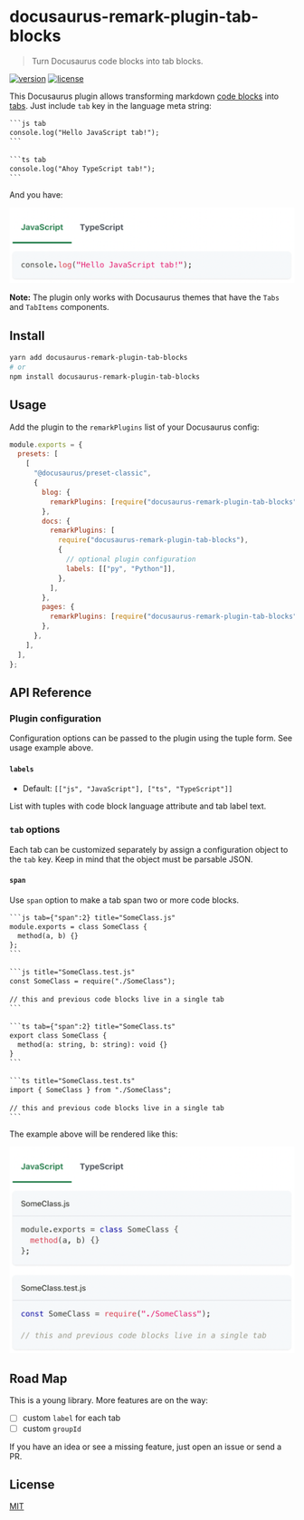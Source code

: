 # docusaurus-remark-plugin-tab-blocks

> Turn Docusaurus code blocks into tab blocks.

[![version](https://img.shields.io/npm/v/docusaurus-remark-plugin-tab-blocks.svg)](https://npmjs.com/package/docusaurus-remark-plugin-tab-blocks)
[![license](https://img.shields.io/github/license/mrazauskas/docusaurus-remark-plugin-tab-blocks.svg)](https://github.com/mrazauskas/docusaurus-remark-plugin-tab-blocks/blob/main/LICENSE.md)

This Docusaurus plugin allows transforming markdown [code blocks](https://docusaurus.io/docs/next/markdown-features/code-blocks) into [tabs](https://docusaurus.io/docs/next/markdown-features/tabs). Just include `tab` key in the language meta string:

    ```js tab
    console.log("Hello JavaScript tab!");
    ```

    ```ts tab
    console.log("Ahoy TypeScript tab!");
    ```

And you have:

<img src="https://github.com/mrazauskas/docusaurus-remark-plugin-tab-blocks/blob/main/.github/readme/quick-example.gif" width="640" />

**Note:** The plugin only works with Docusaurus themes that have the `Tabs` and `TabItems` components.

## Install

```bash
yarn add docusaurus-remark-plugin-tab-blocks
# or
npm install docusaurus-remark-plugin-tab-blocks
```

## Usage

Add the plugin to the `remarkPlugins` list of your Docusaurus config:

```js
module.exports = {
  presets: [
    [
      "@docusaurus/preset-classic",
      {
        blog: {
          remarkPlugins: [require("docusaurus-remark-plugin-tab-blocks")],
        },
        docs: {
          remarkPlugins: [
            require("docusaurus-remark-plugin-tab-blocks"),
            {
              // optional plugin configuration
              labels: [["py", "Python"]],
            },
          ],
        },
        pages: {
          remarkPlugins: [require("docusaurus-remark-plugin-tab-blocks")],
        },
      },
    ],
  ],
};
```

## API Reference

### Plugin configuration

Configuration options can be passed to the plugin using the tuple form. See usage example above.

#### `labels`

- Default: `[["js", "JavaScript"], ["ts", "TypeScript"]]`

List with tuples with code block language attribute and tab label text.

### `tab` options

Each tab can be customized separately by assign a configuration object to the `tab` key. Keep in mind that the object must be parsable JSON.

#### `span`

Use `span` option to make a tab span two or more code blocks.

    ```js tab={"span":2} title="SomeClass.js"
    module.exports = class SomeClass {
      method(a, b) {}
    };
    ```

    ```js title="SomeClass.test.js"
    const SomeClass = require("./SomeClass");

    // this and previous code blocks live in a single tab
    ```

    ```ts tab={"span":2} title="SomeClass.ts"
    export class SomeClass {
      method(a: string, b: string): void {}
    }
    ```

    ```ts title="SomeClass.test.ts"
    import { SomeClass } from "./SomeClass";

    // this and previous code blocks live in a single tab
    ```

The example above will be rendered like this:

<img src="https://github.com/mrazauskas/docusaurus-remark-plugin-tab-blocks/blob/main/.github/readme/span-example.gif" width="640" />

## Road Map

This is a young library. More features are on the way:

- [ ] custom `label` for each tab
- [ ] custom `groupId`

If you have an idea or see a missing feature, just open an issue or send a PR.

## License

[MIT](https://github.com/mrazauskas/docusaurus-remark-plugin-tab-blocks/blob/main/LICENSE.md)
